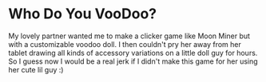 Who Do You VooDoo?
=====================

My lovely partner wanted me to make a clicker game like Moon Miner but with a customizable voodoo doll. I then couldn't pry her away from her tablet drawing all kinds of accessory variations on a little doll guy for hours. So I guess now I would be a real jerk if I didn't make this game for her using her cute lil guy :)
